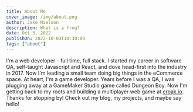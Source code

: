 ```yaml
---
title: About Me
cover_image: /img/about.png
author: Jake Nielson
description: What is a frog?
date: Oct 3, 2022
publishOn: 2022-10-03T10:30:00
tags: ["about"]
---
```

I'm a web developer - full time, full stack. I started my career in software QA, self-taught Javascript and React, and dove head-first into the industry in 2017. Now I'm leading a small team doing big things in the eCommerce space. At heart, I'm a game developer. Years before I was a QA, I was plugging away at a GameMaker Studio game called Dungeon Boy. Now I'm getting back to my roots and building a multiplayer web game at [croak.io](https://croak.io). Thanks for stopping by! Check out my blog, my projects, and maybe say hello!